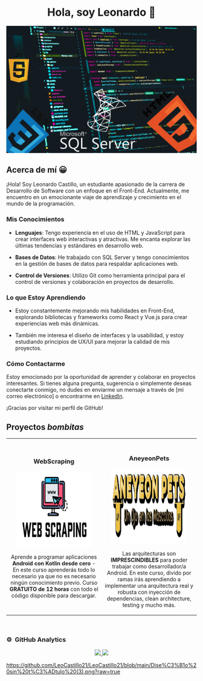 <div align="center">
<h1 align="center">Hola, soy Leonardo 👋</h1>
</div>
<img src="Diseño sin título (3).png">



## Acerca de mí 😀

¡Hola! Soy Leonardo Castillo, un estudiante apasionado de la carrera de Desarrollo de Software con un enfoque en el Front-End. Actualmente, me encuentro en un emocionante viaje de aprendizaje y crecimiento en el mundo de la programación.

### Mis Conocimientos

- **Lenguajes**: Tengo experiencia en el uso de HTML y JavaScript para crear interfaces web interactivas y atractivas. Me encanta explorar las últimas tendencias y estándares en desarrollo web.

- **Bases de Datos**: He trabajado con SQL Server y tengo conocimientos en la gestión de bases de datos para respaldar aplicaciones web.

- **Control de Versiones**: Utilizo Git como herramienta principal para el control de versiones y colaboración en proyectos de desarrollo.

### Lo que Estoy Aprendiendo

- Estoy constantemente mejorando mis habilidades en Front-End, explorando bibliotecas y frameworks como React y Vue.js para crear experiencias web más dinámicas.

- También me interesa el diseño de interfaces y la usabilidad, y estoy estudiando principios de UX/UI para mejorar la calidad de mis proyectos.

### Cómo Contactarme

Estoy emocionado por la oportunidad de aprender y colaborar en proyectos interesantes. Si tienes alguna pregunta, sugerencia o simplemente deseas conectarte conmigo, no dudes en enviarme un mensaje a través de [mi correo electrónico] o encontrarme en [LinkedIn](https://www.linkedin.com/in/tu-nombre).

¡Gracias por visitar mi perfil de GitHub!

## Proyectos *bombitas*
<table>
<tr>
<td width="50%">
<h3 align="center">WebScraping</h3>
<div align="center">
<a href=""" target="_blank"><img width="200px" height="200px" src="webscraping.png"></a>
<p>
<a href="" target="_blank">
</a>
</a>
</p>
<p>Aprende a programar aplicaciones <strong>Android con Kotlin desde cero</strong> - En este curso aprenderás todo lo necesario ya que no es necesario ningún conocimiento previo. Curso <strong>GRATUITO de 12 horas</strong> con todo el código disponible para descargar.</p>
</div>
                                                                                      
</td>

<td width="50%">
               <br>
<h3 align="center">AneyeonPets</h3>
<div align="center">                                       
<a href="" target="_blank"><img src="Logo_Final-removebg-preview.jpg" width="200px" height="200px" margin-bottom="10px" alt="Curso arquitectura MVVM"></a>
<br>
<p>


</a>

</a>
</p>
</p>Las arquitecturas son <strong>IMPRESCINDIBLES</strong> para poder trabajar como desarrollador/a Android. En este curso, divido por ramas irás aprendiendo a implementar una arquitectura real y robusta con inyección de dependencias, clean architecture, testing y mucho más.</p>
</div>                                                             
</table>                                                                                 
</div>
<br>

### ⚙️ &nbsp;GitHub Analytics

<p align="center">
<a href="https://github.com/ArisGuimera">
  <img height="180em" src="https://github-readme-stats-eight-theta.vercel.app/api?username=ArisGuimera&show_icons=true&theme=algolia&include_all_commits=true&count_private=true"/>
  <img height="180em" src="https://github-readme-stats-eight-theta.vercel.app/api/top-langs/?username=ArisGuimera&layout=compact&langs_count=8&theme=algolia"/>
</a>
</p>


https://github.com/LeoCastillo21/LeoCastillo21/blob/main/Dise%C3%B1o%20sin%20t%C3%ADtulo%20(3).png?raw=true
